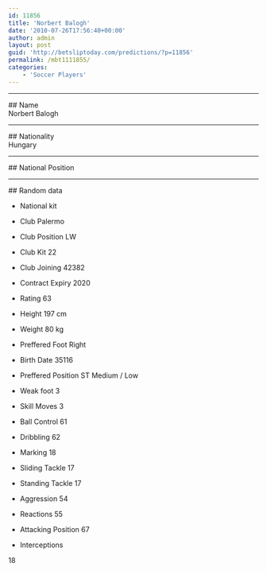 ```yaml
---
id: 11856
title: 'Norbert Balogh'
date: '2010-07-26T17:56:40+00:00'
author: admin
layout: post
guid: 'http://betsliptoday.com/predictions/?p=11856'
permalink: /mbt1111855/
categories:
    - 'Soccer Players'
---
```


- - - - - -

\## Name  
 Norbert Balogh

- - - - - -

\## Nationality  
 Hungary

- - - - - -

\## National Position

- - - - - -

\## Random data

- National kit
- Club
 Palermo

- Club Position
 LW

- Club Kit
 22

- Club Joining
 42382

- Contract Expiry
 2020

- Rating
 63

- Height
 197 cm

- Weight
 80 kg

- Preffered Foot
 Right

- Birth Date
 35116

- Preffered Position
 ST Medium / Low

- Weak foot
 3

- Skill Moves
 3

- Ball Control
 61

- Dribbling
 62

- Marking
 18

- Sliding Tackle
 17

- Standing Tackle
 17

- Aggression
 54

- Reactions
 55

- Attacking Position
 67

- Interceptions

 18